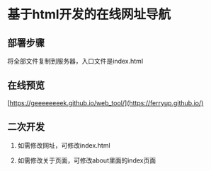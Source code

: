 # 基于html开发的在线网址导航

## 部署步骤

将全部文件复制到服务器，入口文件是index.html


## 在线预览

[https://geeeeeeeek.github.io/web_tool/](https://ferryup.github.io/)


## 二次开发

1. 如需修改网址，可修改index.html

2. 如需修改关于页面，可修改about里面的index页面
